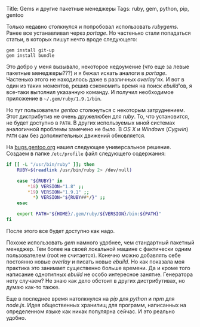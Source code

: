 Title: Gems и другие пакетные менеджеры
Tags: ruby, gem, python, pip, gentoo

Только  недавно  столкнулся и  попробовал  использовать  *rubygems*.  Ранее  все
устанавливал через *portage*.   Но частенько стали попадаться  статьи, в которых
пишут нечто вроде следующего:

```
gem install git-up
gem install bundle
```

Это  добро у  меня вызывало,  некоторое недоумение  (что еще  за левые  пакетные
менеджеры???)   и  я бежал  искать  аналоги  в  *portage*.  Частенько  этого  не
находилось даже в различных *overlay*'ях.  И вот в один из таких моментов, решив
сэкономить время на поиск *ebuild*'ов,  я все-таки выполнил указанную команду. И
получил необходимое приложение в `~/.gem/ruby/1.9.1/bin`.

Но  тут  пользователи  *gentoo*  столкнуться  с  некоторым  затруднением.   Этот
дистрибутив  не очень  дружелюбен для  *ruby*.   То, что  установится, не  будет
доступно в  `PATH`.  В  других используемых  мной системах  аналогичной проблемы
замечено не было. В *OS X*  и *Windows* (*Cygwin*) `PATH` сам без дополнительных
движений обновляется.

На  [bugs.gentoo.org][bug] нашел  следующее  универсальное  решение.  Создаем  в
папке `/etc/profile` файл следующего содержания:

```bash
if [[ -L "/usr/bin/ruby" ]]; then
    RUBY=$(readlink /usr/bin/ruby 2> /dev/null)

    case "${RUBY}" in
        *18) VERSION="1.8" ;;
        *19) VERSION="1.9.1" ;;
          *) VERSION="${RUBY##*/}" ;;
    esac

    export PATH="${HOME}/.gem/ruby/${VERSION}/bin:${PATH}"
fi
```

После этого все будет доступно как надо.

Похоже   использовать   *gem*   намного  удобнее,   чем   стандартный   пакетный
менеджер. Тем более  на своей локальной машине с  фактически одним пользователем
(root не считается).   Конечно можно добавлять себе постоянно  новые *overlay* и
писать новые  *ebuild*.  Но как  показала моя практика это  занимает существенно
больше  времени.   Да  и  кроме  того написание  однотипных  *ebuild*  не  особо
интересное занятие.  Генератора нету случаем?  Не знаю как дело обстоит в других
дистрибутивах, но думаю как-то также.

Еще в последнее  время натолкнулся на *pip* для *python*  и *npm* для *node.js*.
Идея общественных  хранилищ для программ,  написанных на определенном  языке как
никак популярна сейчас. И это реально удобно.

[bug]: https://bugs.gentoo.org/show_bug.cgi?id=403157
